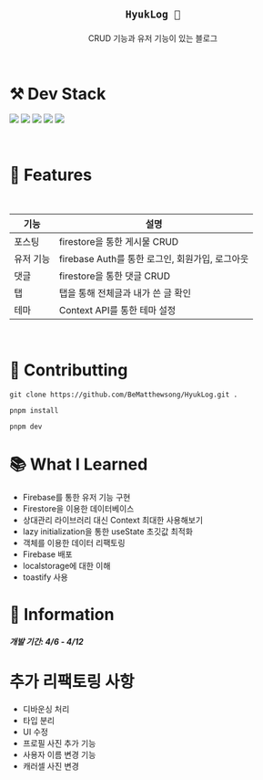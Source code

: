 <br />

<h2 align='center'>

`HyukLog 🎉`

</h2>
<p align='center'>CRUD 기능과 유저 기능이 있는 블로그</p>

<br />

# ⚒️ Dev Stack

<p>

<img src="https://img.shields.io/badge/TypeScript-3178C6?style=flat-square&logo=TypeScript&logoColor=white"/>
<img src="https://img.shields.io/badge/React-61DAFB?style=flat-square&logo=React&logoColor=white"/>
<img src="https://img.shields.io/badge/CSS3-1572B6?style=flat-square&logo=CSS3&logoColor=white"/>
<img src="https://img.shields.io/badge/Firebase-FFCA28?style=flat-square&logo=Firebase&logoColor=white"/>
<img src="https://img.shields.io/badge/pnpm-F69220?style=flat-square&logo=pnpm&logoColor=white"/>
</p>
</br>

# 📨 Features

<br />

| 기능      | 설명                                            |
| --------- | ----------------------------------------------- |
| 포스팅    | firestore을 통한 게시물 CRUD                    |
| 유저 기능 | firebase Auth를 통한 로그인, 회원가입, 로그아웃 |
| 댓글      | firestore을 통한 댓글 CRUD                      |
| 탭        | 탭을 통해 전체글과 내가 쓴 글 확인              |
| 테마      | Context API를 통한 테마 설정                    |

<br />

# 🙌 Contributting

```
git clone https://github.com/BeMatthewsong/HyukLog.git .

pnpm install

pnpm dev
```

# 📚 What I Learned

- Firebase를 통한 유저 기능 구현
- Firestore을 이용한 데이터베이스
- 상대관리 라이브러리 대신 Context 최대한 사용해보기
- lazy initialization을 통한 useState 초깃값 최적화
- 객체를 이용한 데이터 리팩토링
- Firebase 배포
- localstorage에 대한 이해
- toastify 사용

# 📄 Information

##### 개발 기간: 4/6 - 4/12

# 추가 리팩토링 사항

- 디바운싱 처리
- 타입 분리
- UI 수정
- 프로필 사진 추가 기능
- 사용자 이름 변경 기능
- 캐러셀 사진 변경
